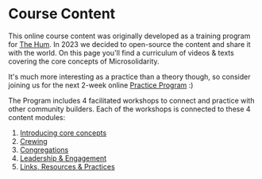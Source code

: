 # Course Content

This online course content was originally developed as a training program for [The Hum](http://thehum.org). In 2023 we decided to open-source the content and share it with the world. On this page you'll find a curriculum of videos & texts covering the core concepts of Microsolidarity.&#x20;

It's much more interesting as a practice than a theory though, so consider joining us for the next 2-week online [Practice Program](./) :)

The Program includes 4 facilitated workshops to connect and practice with other community builders. Each of the workshops is connected to these 4 content modules:

1. [Introducing core concepts](introducing-core-concepts.md)
2. [Crewing](crewing.md)
3. [Congregations](congregations.md)
4. [Leadership & Engagement](leadership-and-engagement.md)
5. [Links, Resources & Practices](resources-and-practices.md)

&#x20;
